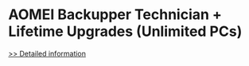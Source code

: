 # AOMEI Backupper Technician + Lifetime Upgrades (Unlimited PCs)
[>> Detailed information](https://secure.shareit.com/shareit/product.html?productid=300870333&affiliateid=200057808)